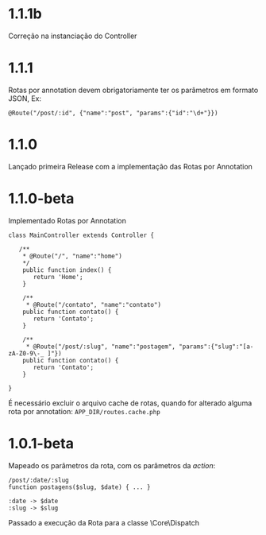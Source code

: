 # 1.1.1b

Correção na instanciação do Controller

# 1.1.1

Rotas por annotation devem obrigatoriamente ter os parâmetros em formato JSON, Ex:

    @Route("/post/:id", {"name":"post", "params":{"id":"\d+"}})

# 1.1.0

Lançado primeira Release com a implementação das Rotas por Annotation

# 1.1.0-beta

Implementado Rotas por Annotation

    class MainController extends Controller {
    
       /**
        * @Route("/", "name":"home")
        */
        public function index() {
           return 'Home';
        }
        
        /**
         * @Route("/contato", "name":"contato")
        public function contato() {
           return 'Contato';
        }
        
        /**
         * @Route("/post/:slug", "name":"postagem", "params":{"slug":"[a-zA-Z0-9\-_ ]"})
        public function contato() {
           return 'Contato';
        }
    
    }
    
É necessário excluir o arquivo cache de rotas, quando for alterado alguma rota por annotation: `APP_DIR/routes.cache.php`

# 1.0.1-beta

Mapeado os parâmetros da rota, com os parâmetros da _action_:

    /post/:date/:slug
    function postagens($slug, $date) { ... }

    :date -> $date
    :slug -> $slug

Passado a execução da Rota para a classe \Core\Dispatch

